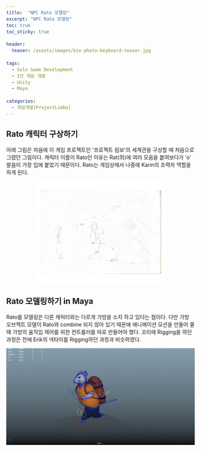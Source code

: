 ```yaml
---
title:  "NPC Rato 모델링"
excerpt: "NPC Rato 모델링"
toc: true
toc_sticky: true

header:
  teaser: /assets/images/bio-photo-keyboard-teaser.jpg
  
tags:
  - Solo Game Development
  - 1인 게임 개발
  - Unity
  - Maya
  
categories:
  - 게임개발[ProjectLimbo]
---
```


## Rato 캐릭터 구상하기
아래 그림은 처음에 이 게임 프로젝트인 '프로젝트 림보'의 세계관을 구상할 때 처음으로 그렸던 그림이다. 캐릭터 이름이 Rato인 이유는 Rat(쥐)에 여러 모음을 붙여보다가 'o' 발음이 가장 입에 붙었기 때문이다.
Rato는 게임상에서 나중에 Karin의 조력자 역할을 하게 된다.

<p align="center">
<img src = "https://raw.githubusercontent.com/ronick-grammer/ronick-grammer.github.io/main/assets/images/10-Rato/KarinNRatoNBird_modeling.jpg" width="70%">
</p>

## Rato 모델링하기 in Maya
Rato를 모델링은 다른 캐릭터와는 다르게 가방을 소지 하고 있다는 점이다. 다만 가방 오브젝트 모델이 Rato와 combine 되지 않아 있기 때문에 애니메이션 모션을 만들어 줄때 가방의 움직임 제어를 위한 컨트롤러를
따로 만들어야 했다. 꼬리에 Rigging을 하던 과정은 전에 Erik의 넥타이를 Rigging하던 과정과 비슷하였다.

<p align="center">
<img src = "https://raw.githubusercontent.com/ronick-grammer/ronick-grammer.github.io/main/assets/images/10-Rato/Rato_modeling_Maya.gif">
</p>
<br>
